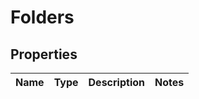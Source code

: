 # Folders

## Properties
Name | Type | Description | Notes
------------ | ------------- | ------------- | -------------
